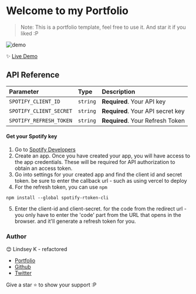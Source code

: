 <h1>
    Welcome to my Portfolio
</h1>

> Note: This is a portfolio template, feel free to use it. And star it if you liked :P

![demo](https://res.cloudinary.com/codelikeagirl29/image/upload/v1680622204/projects/Lindsey-Frontend-Developer_ou7dnd.png)

✨ [Live Demo](https://lindseys-nextjs.vercel.app)

## API Reference

| Parameter | Type     | Description                |
| :-------- | :------- | :------------------------- |
| `SPOTIFY_CLIENT_ID` | `string` | **Required**. Your API key |
| `SPOTIFY_CLIENT_SECRET` | `string` | **Required**. Your API secret key |
| `SPOTIFY_REFRESH_TOKEN` | `string` | **Required**. Your Refresh Token |

#### Get your Spotify key

1. Go to [Spotify Developers](https://developer.spotify.com/documentation/web-api)
2. Create an app. Once you have created your app, you will have access to the app credentials. These will be required for API authorization to obtain an access token.
3. Go into settings for your created app and find the client id and secret token. be sure to enter the callback url - such as using vercel to deploy
4. For the refresh token, you can use `npm`
```
npm install --global spotify-rtoken-cli
```
5. Enter the client-id and client-secret. for the code from the redirect url - you only have to enter the 'code' part from the URL that opens in the browser. and it'll generate a refresh token for you.


### Author

😊 Lindsey K - refactored

- [Portfolio](https://lindseyk.dev)
- [Github](https://github.com/codelikeagirl29)
- [Twitter](https://twitter.com/dev_lindseyk)

Give a star ⭐ to show your support :P


